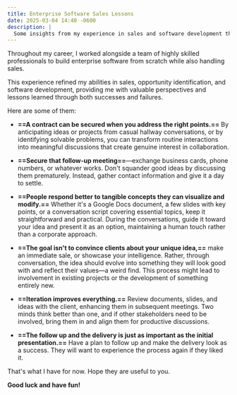 ```yaml
---
title: Enterprise Software Sales Lessons
date: 2025-03-04 14:40 -0600
description: |
  Some insights from my experience in sales and software development that might help you turn interactions into successful collaborations
---
```


Throughout my career, I worked alongside a team of highly skilled professionals to build enterprise software from scratch while also handling sales.

This experience refined my abilities in sales, opportunity identification, and software development, providing me with valuable perspectives and lessons learned through both successes and failures.

Here are some of them:

- **==A contract can be secured when you address the right points.==** By anticipating ideas or projects from casual hallway conversations, or by identifying solvable problems, you can transform routine interactions into meaningful discussions that create genuine interest in collaboration.

- **==Secure that follow-up meeting==**—exchange business cards, phone numbers, or whatever works. Don't squander good ideas by discussing them prematurely. Instead, gather contact information and give it a day to settle.

- **==People respond better to tangible concepts they can visualize and modify.==** Whether it's a Google Docs document, a few slides with key points, or a conversation script covering essential topics, keep it straightforward and practical. During the conversations, guide it toward your idea and present it as an option, maintaining a human touch rather than a corporate approach.

- **==The goal isn't to convince clients about your unique idea,==** make an immediate sale, or showcase your intelligence. Rather, through conversation, the idea should evolve into something they will look good with and reflect their values—a weird find. This process might lead to involvement in existing projects or the development of something entirely new.

- **==Iteration improves everything.==** Review documents, slides, and ideas with the client, enhancing them in subsequent meetings. Two minds think better than one, and if other stakeholders need to be involved, bring them in and align them for productive discussions.

- **==The follow up and the delivery is just as important as the initial presentation.==** Have a plan to follow up and make the delivery look as a success. They will want to experience the process again if they liked it.

That's what I have for now. Hope they are useful to you.

**Good luck and have fun!**
